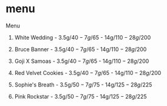 # menu
Menu
1) White Wedding        - 3.5g/$40 -  7g/$65  -  14g/$110  -  28g/$200
2) Bruce Banner         - 3.5g/$40 -  7g/$65  -  14g/$110  -  28g/$200
3) Goji X Samoas        - 3.5g/$40 -  7g/$65  -  14g/$110  -  28g/$200
4) Red Velvet Cookies   - 3.5g/$40 -  7g/$65  -  14g/$110  -  28g/$200

1) Sophie's Breath      - 3.5g/$50 -  7g/$75  -  14g/$125  -  28g/$225
2) Pink Rockstar        - 3.5g/$50 -  7g/$75  -  14g/$125  -  28g/$225
